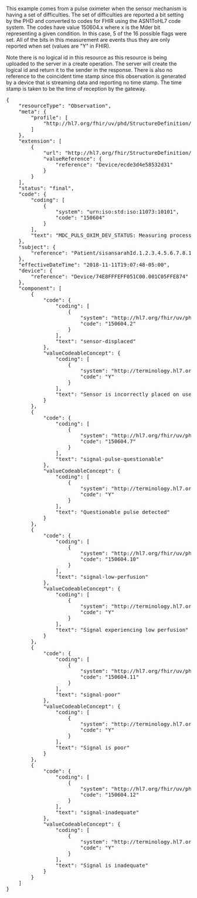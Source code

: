 This example comes from a pulse oximeter when the sensor mechanism is having a set of difficulties. The set of difficulties are reported a bit setting by the PHD and converted to codes for FHIR using the ASN1ToHL7 code system. The codes have value 150604.x where x is the Mder bit representing a given condition. In this case, 5 of the 16 possible flags were set. All of the bits in this measurement are events thus they are only reported when set (values are "Y" in FHIR).

Note there is no logical id in this resource as this resource is being uploaded to the server in a create operation. The server will create the logical id and return it to the sender in the response. There is also no reference to the coincident time stamp since this observation is generated by a device that is streaming data and reporting no time stamp. The time stamp is taken to be the time of reception by the gateway.

<pre>
{
	"resourceType": "Observation",
	"meta": {
		"profile": [
			"http://hl7.org/fhir/uv/phd/StructureDefinition/PhdBITsEnumerationObservation"
		]
	},
	"extension": [
		{
			"url": "http://hl7.org/fhir/StructureDefinition/observation-gatewayDevice",
			"valueReference": {
				"reference": "Device/ecde3d4e58532d31"
			}
		}
	],
	"status": "final",
	"code": {
		"coding": [
			{
				"system": "urn:iso:std:iso:11073:10101",
				"code": "150604"
			}
		],
		"text": "MDC_PULS_OXIM_DEV_STATUS: Measuring process issues"
	},
	"subject": {
		"reference": "Patient/sisansarahId.1.2.3.4.5.6.7.8.10"
	},
	"effectiveDateTime": "2018-11-11T19:07:48-05:00",
	"device": {
		"reference": "Device/74E8FFFEFF051C00.001C05FFE874"
	},
	"component": [
		{
			"code": {
				"coding": [
					{
						"system": "http://hl7.org/fhir/uv/phd/CodeSystem/ASN1ToHL7",
						"code": "150604.2"
					}
				],
				"text": "sensor-displaced"
			},
			"valueCodeableConcept": {
				"coding": [
					{
						"system": "http://terminology.hl7.org/CodeSystem/v2-0136",
						"code": "Y"
					}
				],
				"text": "Sensor is incorrectly placed on user"
			}
		},
		{
			"code": {
				"coding": [
					{
						"system": "http://hl7.org/fhir/uv/phd/CodeSystem/ASN1ToHL7",
						"code": "150604.7"
					}
				],
				"text": "signal-pulse-questionable"
			},
			"valueCodeableConcept": {
				"coding": [
					{
						"system": "http://terminology.hl7.org/CodeSystem/v2-0136",
						"code": "Y"
					}
				],
				"text": "Questionable pulse detected"
			}
		},
		{
			"code": {
				"coding": [
					{
						"system": "http://hl7.org/fhir/uv/phd/CodeSystem/ASN1ToHL7",
						"code": "150604.10"
					}
				],
				"text": "signal-low-perfusion"
			},
			"valueCodeableConcept": {
				"coding": [
					{
						"system": "http://terminology.hl7.org/CodeSystem/v2-0136",
						"code": "Y"
					}
				],
				"text": "Signal experiencing low perfusion"
			}
		},
		{
			"code": {
				"coding": [
					{
						"system": "http://hl7.org/fhir/uv/phd/CodeSystem/ASN1ToHL7",
						"code": "150604.11"
					}
				],
				"text": "signal-poor"
			},
			"valueCodeableConcept": {
				"coding": [
					{
						"system": "http://terminology.hl7.org/CodeSystem/v2-0136",
						"code": "Y"
					}
				],
				"text": "Signal is poor"
			}
		},
		{
			"code": {
				"coding": [
					{
						"system": "http://hl7.org/fhir/uv/phd/CodeSystem/ASN1ToHL7",
						"code": "150604.12"
					}
				],
				"text": "signal-inadequate"
			},
			"valueCodeableConcept": {
				"coding": [
					{
						"system": "http://terminology.hl7.org/CodeSystem/v2-0136",
						"code": "Y"
					}
				],
				"text": "Signal is inadequate"
			}
		}
	]
}
</pre>
